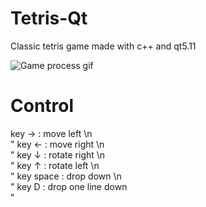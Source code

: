 # Tetris-Qt #
Classic tetris game made with c++ and qt5.11

![Game process gif](https://media.giphy.com/media/4EFrehLUZsTwCCvSrr/giphy.gif)

# Control #
key → :  move left \n</br>"
key ← :  move right \n</br>"
key ↓ : rotate right \n</br>"
key ↑ :  rotate left \n</br>"
key space :  drop down \n</br>"
key D :  drop one line down</br>"
